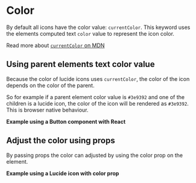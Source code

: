 <script setup>
import { Sandpack } from 'sandpack-vue3'
import sandpackTheme from '../../.vitepress/theme/sandpackTheme.json'
import buttonExampleFiles from './examples/button-example/files.ts'
import iconColorExampleFiles from './examples/color-icon-example/files.ts'
</script>

# Color

By default all icons have the color value: `currentColor`. This keyword uses the elements computed text `color` value to represent the icon color.

Read more about [ `currentColor` on MDN](https://developer.mozilla.org/en-US/docs/Web/CSS/color_value#currentcolor_keyword)

## Using parent elements text color value

Because the color of lucide icons uses `currentColor`, the color of the icon depends on the color of the parent.

So for example if a parent element color value is `#3e9392` and one of the children is a lucide icon, the color of the icon will be rendered  as `#3e9392`. This is browser native behaviour.

**Example using a Button component with React**

<Sandpack
  template="react"
  :theme="sandpackTheme"
  :files="buttonExampleFiles"
  :customSetup='{
    dependencies: {
      "lucide-react": "latest"
    }
  }'
  :options="{
    editorHeight: 480,
  }"
/>

## Adjust the color using props

By passing props the color can adjusted by using the color prop on the element.

**Example using a Lucide icon with color prop**

<Sandpack
  template="react"
  :theme="sandpackTheme"
  :files="iconColorExampleFiles"
  :customSetup='{
    dependencies: {
      "lucide-react": "latest"
    }
  }'
  :options="{
    editorHeight: 480,
  }"
/>

